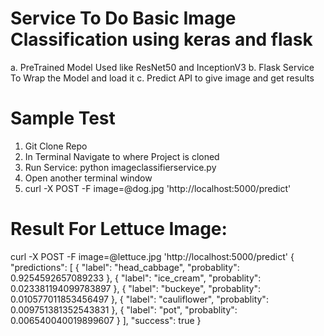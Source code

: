 # Service To Do Basic Image Classification using keras and flask

a. PreTrained Model Used like ResNet50 and InceptionV3
b. Flask Service To Wrap the Model and load it
c. Predict API to give image and get results

# Sample Test
1. Git Clone Repo
2. In Terminal Navigate to where Project is cloned
3. Run Service: python imageclassifierservice.py
4. Open another terminal window
5. curl -X POST -F image=@dog.jpg 'http://localhost:5000/predict'

# Result For Lettuce Image:
curl -X POST -F image=@lettuce.jpg 'http://localhost:5000/predict'
{
  "predictions": [
    {
      "label": "head_cabbage", 
      "probablity": 0.9254592657089233
    }, 
    {
      "label": "ice_cream", 
      "probablity": 0.023381194099783897
    }, 
    {
      "label": "buckeye", 
      "probablity": 0.010577011853456497
    }, 
    {
      "label": "cauliflower", 
      "probablity": 0.009751381352543831
    }, 
    {
      "label": "pot", 
      "probablity": 0.006540040019899607
    }
  ], 
  "success": true
}
